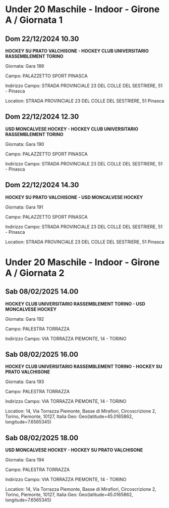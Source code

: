 # Under 20 Maschile - Indoor  - Girone A / Giornata 1
## Dom 22/12/2024 10.30
**HOCKEY SU PRATO VALCHISONE - HOCKEY CLUB UNIVERSITARIO RASSEMBLEMENT TORINO**

Giornata: Gara 189

Campo: PALAZZETTO SPORT PINASCA 

Indirizzo Campo:  STRADA PROVINCIALE 23 DEL COLLE DEL SESTRIERE, 51 - Pinasca

Location:  STRADA PROVINCIALE 23 DEL COLLE DEL SESTRIERE, 51 Pinasca


## Dom 22/12/2024 12.30
**USD MONCALVESE HOCKEY - HOCKEY CLUB UNIVERSITARIO RASSEMBLEMENT TORINO**

Giornata: Gara 190

Campo: PALAZZETTO SPORT PINASCA 

Indirizzo Campo:  STRADA PROVINCIALE 23 DEL COLLE DEL SESTRIERE, 51 - Pinasca



## Dom 22/12/2024 14.30
**HOCKEY SU PRATO VALCHISONE - USD MONCALVESE HOCKEY**

Giornata: Gara 191

Campo: PALAZZETTO SPORT PINASCA 

Indirizzo Campo:  STRADA PROVINCIALE 23 DEL COLLE DEL SESTRIERE, 51 - Pinasca

Location:  STRADA PROVINCIALE 23 DEL COLLE DEL SESTRIERE, 51 Pinasca

# Under 20 Maschile - Indoor  - Girone A / Giornata 2
## Sab 08/02/2025 14.00
**HOCKEY CLUB UNIVERSITARIO RASSEMBLEMENT TORINO - USD MONCALVESE HOCKEY**

Giornata: Gara 192

Campo: PALESTRA TORRAZZA 

Indirizzo Campo:  VIA TORRAZZA PIEMONTE, 14 - TORINO



## Sab 08/02/2025 16.00
**HOCKEY CLUB UNIVERSITARIO RASSEMBLEMENT TORINO - HOCKEY SU PRATO VALCHISONE**

Giornata: Gara 193

Campo: PALESTRA TORRAZZA 

Indirizzo Campo:  VIA TORRAZZA PIEMONTE, 14 - TORINO

Location: 14, Via Torrazza Piemonte, Basse di Mirafiori, Circoscrizione 2, Torino, Piemonte, 10127, Italia
Geo: Geo(latitude=45.0165862, longitude=7.6565345)


## Sab 08/02/2025 18.00
**USD MONCALVESE HOCKEY - HOCKEY SU PRATO VALCHISONE**

Giornata: Gara 194

Campo: PALESTRA TORRAZZA 

Indirizzo Campo:  VIA TORRAZZA PIEMONTE, 14 - TORINO

Location: 14, Via Torrazza Piemonte, Basse di Mirafiori, Circoscrizione 2, Torino, Piemonte, 10127, Italia
Geo: Geo(latitude=45.0165862, longitude=7.6565345)

